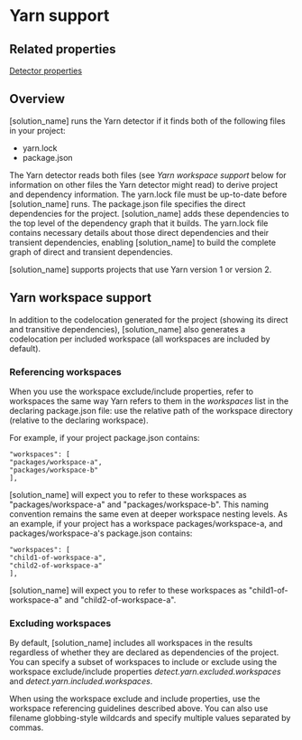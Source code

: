 # Yarn support

## Related properties

[Detector properties](../properties/detectors/yarn.md)

## Overview

[solution_name] runs the Yarn detector if it finds both of the following files in your project:

* yarn.lock
* package.json

The Yarn detector reads both files (see *Yarn workspace support* below for information on
other files the Yarn detector might read)
to derive project and dependency information.
The yarn.lock file must be up-to-date before [solution_name] runs.
The package.json file specifies the direct dependencies for the project. [solution_name] adds these
dependencies to the top level of the dependency graph that it builds.
The yarn.lock file contains necessary details about those
direct dependencies and their transient dependencies, enabling [solution_name]
to build the complete graph of direct and transient dependencies.

[solution_name] supports projects that use Yarn version 1 or version 2.

## Yarn workspace support

In addition to the codelocation generated for the project (showing its direct
and transitive dependencies),
[solution_name] also generates a codelocation per included workspace
(all workspaces are included by default).

### Referencing workspaces

When you use the workspace exclude/include properties, refer to workspaces
the same way Yarn refers to them in the *workspaces* list in the declaring package.json file:
use the relative path of the workspace directory (relative to the declaring workspace).

For example, if your project package.json contains:
````
"workspaces": [
"packages/workspace-a",
"packages/workspace-b"
],
````
[solution_name] will expect you to refer to these workspaces as "packages/workspace-a" and "packages/workspace-b".
This naming convention remains the same even at deeper workspace nesting levels. As an example, if your project
has a workspace packages/workspace-a, and packages/workspace-a's package.json contains:
````
"workspaces": [
"child1-of-workspace-a",
"child2-of-workspace-a"
],
````
[solution_name] will expect you to refer to these workspaces as "child1-of-workspace-a" and "child2-of-workspace-a".

### Excluding workspaces

By default, [solution_name] includes all workspaces in the results regardless of whether they
are declared as dependencies of the project.
You can specify a subset of workspaces to include or exclude using the workspace exclude/include properties
*detect.yarn.excluded.workspaces* and *detect.yarn.included.workspaces*.

When using the workspace exclude and include properties, use the workspace
referencing guidelines described above. You can also use
filename globbing-style wildcards and specify multiple values separated
by commas.
